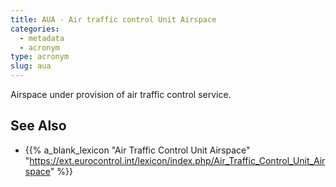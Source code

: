```yaml
---
title: AUA - Air traffic control Unit Airspace
categories:
  - metadata
  - acronym
type: acronym
slug: aua
---
```


Airspace under provision of air traffic control service.

## See Also

* {{% a_blank_lexicon "Air Traffic Control Unit Airspace" "https://ext.eurocontrol.int/lexicon/index.php/Air_Traffic_Control_Unit_Airspace" %}}
